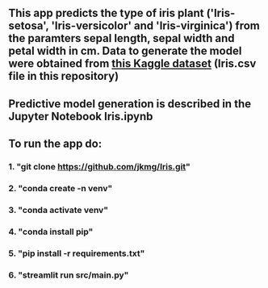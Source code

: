 ## This app predicts the type of iris plant ('Iris-setosa', 'Iris-versicolor' and 'Iris-virginica') from the paramters sepal length, sepal width and petal width in cm. Data to generate the model were obtained from [this Kaggle dataset](https://www.kaggle.com/uciml/iris) (Iris.csv file in this repository)

## Predictive model generation is described in the Jupyter Notebook Iris.ipynb

## To run the app do:
### 1. "git clone https://github.com/jkmg/Iris.git"
### 2. "conda create -n venv"
### 3. "conda activate venv"
### 4. "conda install pip"
### 5. "pip install -r requirements.txt"
### 6. "streamlit run src/main.py"
